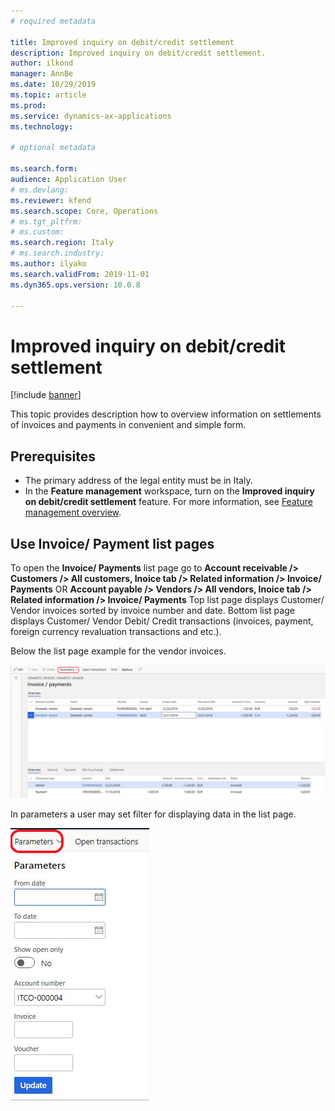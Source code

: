 ```yaml
---
# required metadata

title: Improved inquiry on debit/credit settlement
description: Improved inquiry on debit/credit settlement.
author: ilkond
manager: AnnBe
ms.date: 10/29/2019
ms.topic: article
ms.prod: 
ms.service: dynamics-ax-applications
ms.technology: 

# optional metadata

ms.search.form: 
audience: Application User
# ms.devlang: 
ms.reviewer: kfend
ms.search.scope: Core, Operations
# ms.tgt_pltfrm: 
# ms.custom: 
ms.search.region: Italy
# ms.search.industry: 
ms.author: ilyako
ms.search.validFrom: 2019-11-01
ms.dyn365.ops.version: 10.0.8

---
```


# Improved inquiry on debit/credit settlement

[!include [banner](../includes/banner.md)]

This topic provides description how to overview information on settlements of invoices and payments in convenient and simple form.

## Prerequisites

- The primary address of the legal entity must be in Italy.
- In the **Feature management** workspace, turn on the **Improved inquiry on debit/credit settlement** feature. For more information, see [Feature management overview](../../fin-and-ops/get-started/feature-management/feature-management-overview.md).

## Use Invoice/ Payment list pages
To open the **Invoice/ Payments** list page go to **Account receivable /> Customers /> All customers, Inoice tab /> Related information /> Invoice/ Payments**
OR
**Account payable /> Vendors /> All vendors, Inoice tab /> Related information /> Invoice/ Payments**
Top list page displays Customer/ Vendor invoices sorted by invoice number and date. 
Bottom list page displays Customer/ Vendor Debit/ Credit transactions (invoices, payment, foreign currency revaluation transactions and etc.).

Below the list page example for the vendor invoices. 

![Invoice/ Payments](media/emea-ita-exil-DC-inquiry-vendor-invoice-payment.png)

In parameters a user may set filter for displaying data in the list page.

![Parameters](media/emea-ita-exil-DC-inquiry-parameters.png)
